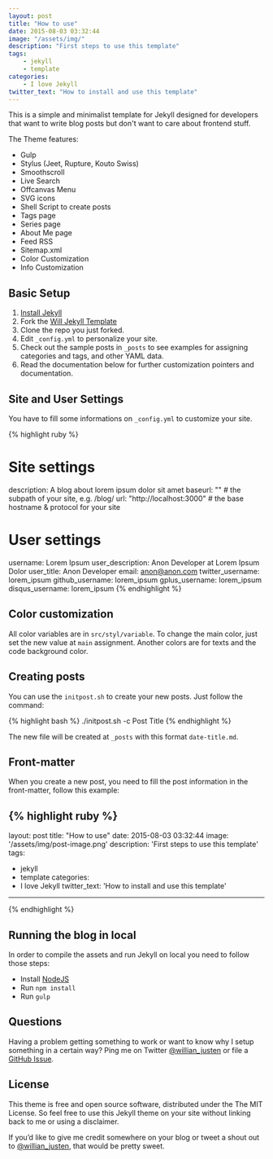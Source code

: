```yaml
---
layout: post
title: "How to use"
date: 2015-08-03 03:32:44
image: "/assets/img/"
description: "First steps to use this template"
tags:
    - jekyll
    - template
categories:
    - I love Jekyll
twitter_text: "How to install and use this template"
---
```


This is a simple and minimalist template for Jekyll designed for developers that want to write blog posts but don't want to care about frontend stuff.

The Theme features:

-   Gulp
-   Stylus (Jeet, Rupture, Kouto Swiss)
-   Smoothscroll
-   Live Search
-   Offcanvas Menu
-   SVG icons
-   Shell Script to create posts
-   Tags page
-   Series page
-   About Me page
-   Feed RSS
-   Sitemap.xml
-   Color Customization
-   Info Customization

## Basic Setup

1. [Install Jekyll](http://jekyllrb.com)
2. Fork the [Will Jekyll Template](https://github.com/willianjusten/will-jekyll-template/fork)
3. Clone the repo you just forked.
4. Edit `_config.yml` to personalize your site.
5. Check out the sample posts in `_posts` to see examples for assigning categories and tags, and other YAML data.
6. Read the documentation below for further customization pointers and documentation.

## Site and User Settings

You have to fill some informations on `_config.yml` to customize your site.

{% highlight ruby %}

# Site settings

description: A blog about lorem ipsum dolor sit amet
baseurl: "" # the subpath of your site, e.g. /blog/
url: "http://localhost:3000" # the base hostname & protocol for your site

# User settings

username: Lorem Ipsum
user_description: Anon Developer at Lorem Ipsum Dolor
user_title: Anon Developer
email: anon@anon.com
twitter_username: lorem_ipsum
github_username: lorem_ipsum
gplus_username: lorem_ipsum
disqus_username: lorem_ipsum
{% endhighlight %}

## Color customization

All color variables are in `src/styl/variable`. To change the main color, just set the new value at `main` assignment. Another colors are for texts and the code background color.

## Creating posts

You can use the `initpost.sh` to create your new posts. Just follow the command:

{% highlight bash %}
./initpost.sh -c Post Title
{% endhighlight %}

The new file will be created at `_posts` with this format `date-title.md`.

## Front-matter

When you create a new post, you need to fill the post information in the front-matter, follow this example:

## {% highlight ruby %}

layout: post
title: "How to use"
date: 2015-08-03 03:32:44
image: '/assets/img/post-image.png'
description: 'First steps to use this template'
tags:

-   jekyll
-   template
    categories:
-   I love Jekyll
    twitter_text: 'How to install and use this template'

---

{% endhighlight %}

## Running the blog in local

In order to compile the assets and run Jekyll on local you need to follow those steps:

-   Install [NodeJS](https://nodejs.org/)
-   Run `npm install`
-   Run `gulp`

## Questions

Having a problem getting something to work or want to know why I setup something in a certain way? Ping me on Twitter [@willian_justen](https://twitter.com/willian_justen) or file a [GitHub Issue](https://github.com/willianjusten/will-jekyll-template/issues/new).

## License

This theme is free and open source software, distributed under the The MIT License. So feel free to use this Jekyll theme on your site without linking back to me or using a disclaimer.

If you’d like to give me credit somewhere on your blog or tweet a shout out to [@willian_justen](https://twitter.com/willian_justen), that would be pretty sweet.
